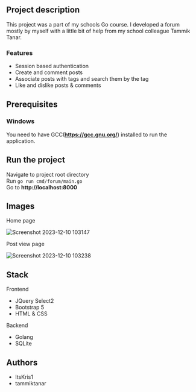 ## Project description

This project was a part of my schools Go course. I developed a forum mostly by myself with a little bit of help from my school colleague Tammik Tanar.

### Features

- Session based authentication
- Create and comment posts
- Associate posts with tags and search them by the tag
- Like and dislike posts & comments

## Prerequisites

### Windows

You need to have GCC(**https://gcc.gnu.org/**) installed to run the application.

## Run the project

Navigate to project root directory<br> Run `go run cmd/forum/main.go`<br> Go to **http://localhost:8000**

## Images
Home page

![Screenshot 2023-12-10 103147](https://github.com/ItsKris1/forum/assets/69897943/48d0094e-b87b-46fa-b3a0-9928310b5132)

Post view page


![Screenshot 2023-12-10 103238](https://github.com/ItsKris1/forum/assets/69897943/29fa26fc-e3e3-4dc2-84e0-64c1d580b42f)

## Stack
Frontend

- JQuery Select2
- Bootstrap 5
- HTML & CSS

Backend

- Golang
- SQLite

## Authors

- ItsKris1
- tammiktanar
